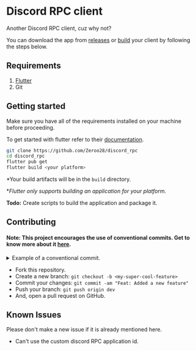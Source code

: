 # Discord RPC client

Another Discord RPC client, cuz why not?

You can download the app from [releases](https://github.com/Zeroo28/discord_rpc/releases/) or [build](#getting-started) your client by following the steps below.

## Requirements

1. [Flutter](https://docs.flutter.dev/get-started/install)
2. Git

## Getting started

Make sure you have all of the requirements installed on your machine before proceeding.

To get started with flutter refer to their [documentation](https://docs.flutter.dev/).

```sh
git clone https://github.com/Zeroo28/discord_rpc
cd discord_rpc
flutter pub get
flutter build <your platform>
```

\*Your build artifacts will be in the `build` directory.

\*_Flutter only supports building an application for your platform._

**Todo:** Create scripts to build the application and package it.

## Contributing

#### Note: This project encourages the use of conventional commits. Get to know more about it [here](https://www.conventionalcommits.org/en/v1.0.0/).

<details>
<summary>Example of a conventional commit.</summary>

    ```
    <type>[optional scope]: <description>

    [optional body]

    [optional footer(s)]
    ```

</details>


-   Fork this repository.
-   Create a new branch: `git checkout -b <my-super-cool-feature>`
-   Commit your changes: `git commit -am "Feat: Added a new feature"`
-   Push your branch: `git push origin dev`
-   And, open a pull request on GitHub.

## Known Issues

Please don't make a new issue if it is already mentioned here.

-   Can't use the custom discord RPC application id.
